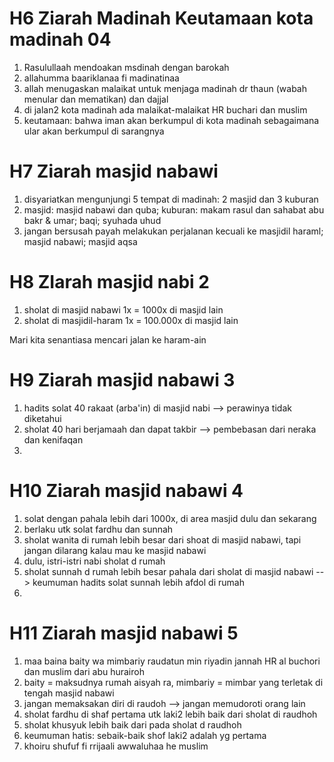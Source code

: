 # H6 Ziarah Madinah Keutamaan kota madinah 04
1. Rasulullaah mendoakan msdinah dengan barokah
2. allahumma baariklanaa fi madinatinaa
3. allah menugaskan malaikat untuk menjaga madinah dr thaun (wabah menular dan mematikan) dan dajjal
4. di jalan2 kota madinah ada malaikat-malaikat HR buchari dan muslim
5. keutamaan: bahwa iman akan berkumpul di kota madinah sebagaimana ular akan berkumpul di sarangnya

# H7 Ziarah masjid nabawi
1. disyariatkan mengunjungi 5 tempat di madinah: 2 masjid dan 3 kuburan
2. masjid: masjid nabawi dan quba; kuburan: makam rasul dan sahabat abu bakr & umar; baqi; syuhada uhud
3. jangan bersusah payah melakukan perjalanan kecuali ke masjidil haraml; masjid nabawi; masjid aqsa

# H8 ZIarah masjid nabi 2
1. sholat di masjid nabawi 1x = 1000x di masjid lain
2. sholat di masjidil-haram 1x = 100.000x di masjid lain

Mari kita senantiasa mencari jalan ke haram-ain

# H9 Ziarah masjid nabawi 3
1. hadits solat 40 rakaat (arba'in) di masjid nabi --> perawinya tidak diketahui
2. sholat 40 hari berjamaah dan dapat takbir --> pembebasan dari neraka dan kenifaqan
3. 

# H10 Ziarah masjid nabawi 4

1. solat dengan pahala lebih dari 1000x, di area masjid dulu dan sekarang
2. berlaku utk solat fardhu dan sunnah
3. sholat wanita di rumah lebih besar dari shoat di masjid nabawi, tapi jangan dilarang kalau mau ke masjid nabawi
4. dulu, istri-istri nabi sholat d rumah
5. sholat sunnah d rumah lebih besar pahala dari sholat di masjid nabawi --> keumuman hadits solat sunnah lebih afdol di rumah
6. 

# H11 Ziarah masjid nabawi 5

1. maa baina baity wa mimbariy raudatun min riyadin jannah HR al buchori dan muslim dari abu hurairoh
2. baity = maksudnya rumah aisyah ra, mimbariy = mimbar yang terletak di tengah masjid nabawi
3. jangan memaksakan diri di raudoh --> jangan memudoroti orang lain
4. sholat fardhu di shaf pertama utk laki2 lebih baik dari sholat di raudhoh
5. sholat khusyuk lebih baik dari pada sholat d raudhoh
6. keumuman hatis: sebaik-baik shof laki2 adalah yg pertama
7. khoiru shufuf fi rrijaali awwaluhaa he muslim
